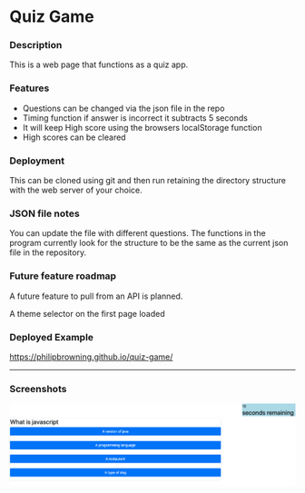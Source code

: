# Quiz Game

### Description
This is a web page that functions as a quiz app. 

### Features
* Questions can be changed via the json file in the repo
* Timing function if answer is incorrect it subtracts 5 seconds
* It will keep High score using the browsers localStorage function
* High scores can be cleared

### Deployment
This can be cloned using git and then run retaining the directory structure with the web server of your choice.

### JSON file notes
You can update the file with different questions. The functions in the program 
currently look for the structure to be the same as the current json file in the repository.

### Future feature roadmap
A future feature to pull from an API is planned.

A theme selector on the first page loaded

### Deployed Example
<https://philipbrowning.github.io/quiz-game/>
<hr>

### Screenshots
![Picture of beginning game page](./assets/main-page.png "Quiz first screen")






